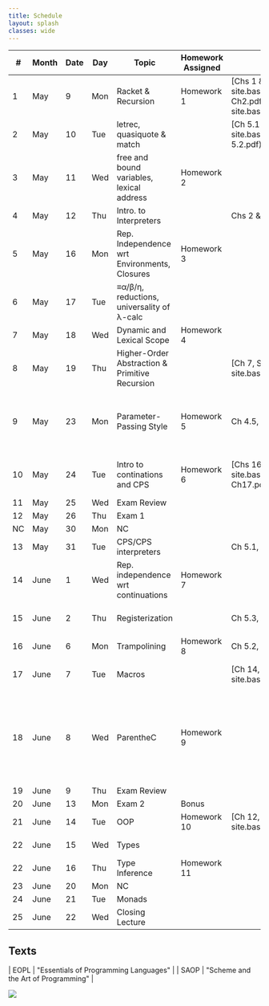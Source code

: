 ```yaml
---
title: Schedule 
layout: splash
classes: wide
---
```


| #  | Month | Date | Day | Topic                                          | Homework Assigned | Optional Texts                                                                                                                 | Optional Notes                                                                                                                                                                                                                        |
|----|-------|------|-----|------------------------------------------------|-------------------|--------------------------------------------------------------------------------------------------------------------------------|---------------------------------------------------------------------------------------------------------------------------------------------------------------------------------------------------------------------------------------|
| 1  | May   | 9    | Mon | Racket & Recursion                             | Homework 1        | [Chs 1 & 2, SAOP]({{ site.baseurl}}/assets/docs/SAOP%20Ch1-Ch2.pdf) [Ch 4, SAOP]({{ site.baseurl}}/assets/docs/SAOP%20Ch4.pdf) |                                                                                                                                                                                                                                       |
| 2  | May   | 10   | Tue | letrec, quasiquote & match                     |                   | [Ch 5.1-5.2, SAOP]({{ site.baseurl}}/assets/docs/SAOP%20Ch5.1-5.2.pdf)                                                         |                                                                                                                                                                                                                                       |
| 3  | May   | 11   | Wed | free and bound variables, lexical address      | Homework 2        |                                                                                                                                | [Wand's notes](http://www.ccs.neu.edu/course/cs7400/lectures/lecture04.pdf) (Sections 4.1-4.2)                                                                                                                                        |
| 4  | May   | 12   | Thu | Intro. to Interpreters                         |                   | Chs 2 & 3, EOPL                                                                                                                |                                                                                                                                                                                                                                       |
| 5  | May   | 16   | Mon | Rep. Independence wrt Environments, Closures   | Homework 3        |                                                                                                                                | [in-class RI Notes]({{ site.baseurl }}/assets/docs/Representation-Independence.pdf) [RI Interpreter]({{ site.baseurl }}/assets/docs/ri_interpreter.pdf)                                                                               |
| 6  | May   | 17   | Tue | ≡α/β/η, reductions, universality of λ-calc     |                   |                                                                                                                                | [TAPL 5.2]({{ site.baseurl }}/assets/docs/TAPL-5.2.pdf)                                                                                                                                                                               |
| 7  | May   | 18   | Wed | Dynamic and Lexical Scope                      | Homework 4        |                                                                                                                                | [Wand's notes](http://www.ccs.neu.edu/course/cs7400/lectures/lecture04.pdf) (Revisit section 4.1)                                                                                                                                     |
| 8  | May   | 19   | Thu | Higher-Order Abstraction & Primitive Recursion |                   | [Ch 7, SAOP]({{ site.baseurl}}/assets/docs/SAOP%20Ch7.pdf)                                                                     | [ack.rkt]({{ site.baseurl}}/assets/code/ack.rkt) , [ack-etc.rkt]({{ site.baseurl}}/assets/code/ack-etc.rkt)                                                                                                                           |
| 9  | May   | 23   | Mon | Parameter-Passing Style                        | Homework 5        | Ch 4.5, EOPL                                                                                                                   | [call-by notes]({{ site.baseurl }}/assets/docs/call-by.pdf) [in-class REPL]({{ site.baseurl }}/assets/docs/call-by-REPL.pdf) [in-class notes]({{ site.baseurl }}/assets/docs/Parameter-passing_conventions.pdf)                       |
| 10 | May   | 24   | Tue | Intro to continations and CPS                  | Homework 6        | [Chs 16 & 17, SAOP]({{ site.baseurl}}/assets/docs/SAOP%20Ch16-Ch17.pdf), Ch 6.1-6.3 EOPL, 4.2                                  | [cps notes]({{ site.baseurl }}/assets/docs/cps-notes.rkt) , [cps lecture]({{ site.baseurl }}/assets/docs/cpslecture.rkt)                                                                                                              |
| 11 | May   | 25   | Wed | Exam Review                                    |                   |                                                                                                                                |                                                                                                                                                                                                                                       |
| 12 | May   | 26   | Thu | Exam 1                                         |                   |                                                                                                                                |                                                                                                                                                                                                                                       |
| NC | May   | 30   | Mon | NC                                             |                   |                                                                                                                                |                                                                                                                                                                                                                                       |
| 13 | May   | 31   | Tue | CPS/CPS interpreters                           |                   | Ch 5.1, EOPL                                                                                                                   |                                                                                                                                                                                                                                       |
| 14 | June  | 1    | Wed | Rep. independence wrt continuations            | Homework 7        |                                                                                                                                | [ri-k]({{ site.baseurl }}/assets/docs/ri-k.txt), [how to ri k]({{ site.baseurl }}/assets/docs/ri-k-method.ss)                                                                                                                         |
| 15 | June  | 2    | Thu | Registerization                                |                   | Ch 5.3, EOPL                                                                                                                   | [registerization notes]({{ site.baseurl }}/assets/docs/new-registerization-notes.txt)                                                                                                                                                 |
| 16 | June  | 6    | Mon | Trampolining                                   | Homework 8        | Ch 5.2, EOPL                                                                                                                   | [reg and tramp]({{ site.baseurl }}/assets/docs/reg-tramp.pdf)                                                                                                                                                                         |
| 17 | June  | 7    | Tue | Macros                                         |                   | [Ch 14, SAOP]({{ site.baseurl}}/assets/docs/SAOP%20Ch14.pdf)                                                                   | [Syntax-rules for the Merely Eccentric](http://www.phyast.pitt.edu/~micheles/syntax-rules.pdf) [class-macros]({{ site.baseurl }}/assets/code/class-macros.rkt)                                                                        |
| 18 | June  | 8    | Wed | ParentheC                                      | Homework 9        |                                                                                                                                | [ParentheC]({{ site.baseurl}}/assets/docs/parenthec.pdf) [pc2c.rkt]({{ site.baseurl}}/assets/code/pc2c.rkt) [parenthec.rkt]({{ site.baseurl}}/assets/code/parenthec.rkt) [xform code]({{ site.baseurl}}/assets/code/fib-xform.tar.gz) |
| 19 | June  | 9    | Thu | Exam Review                                    |                   |                                                                                                                                |                                                                                                                                                                                                                                       |
| 20 | June  | 13   | Mon | Exam 2                                         | Bonus             |                                                                                                                                |                                                                                                                                                                                                                                       |
| 21 | June  | 14   | Tue | OOP                                            | Homework 10       | [Ch 12, SAOP]({{ site.baseurl}}/assets/docs/SAOP%20Ch12.pdf)                                                                   |                                                                                                                                                                                                                                       |
| 22 | June  | 15   | Wed | Types                                          |                   |                                                                                                                                | [Type rules explained]({{ site.baseurl}}/assets/docs/TAPL-5.2.pdf)                                                                                                                                                                    |
| 22 | June  | 16   | Thu | Type Inference                                 | Homework 11       |                                                                                                                                |                                                                                                                                                                                                                                       |
| 23 | June  | 20   | Mon | NC                                             |                   |                                                                                                                                |                                                                                                                                                                                                                                       |
| 24 | June  | 21   | Tue | Monads                                         |                   |                                                                                                                                |                                                                                                                                                                                                                                       |
| 25 | June  | 22   | Wed | Closing Lecture                                |                   |                                                                                                                                |                                                                                                                                                                                                                                       |


## Texts

| EOPL | "Essentials of Programming Languages" |
| SAOP | "Scheme and the Art of Programming"   |

<img src="https://imgs.xkcd.com/comics/x.png">


